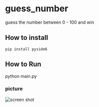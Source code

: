# guess_number
guess the number between 0 - 100 and win

## How to install

```
pip install pyside6

```

## How to Run
python main.py


### picture
![screen shot](pic/game3.png)
